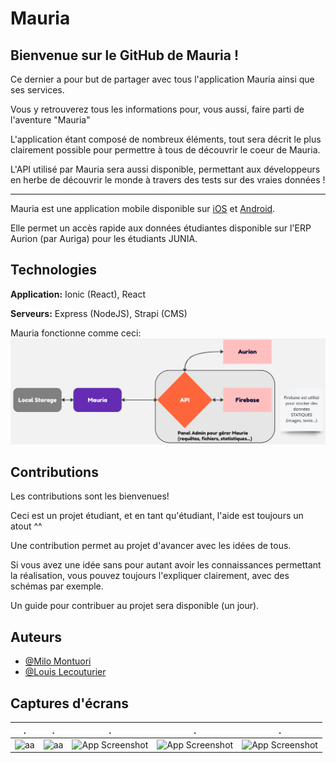 
# Mauria 

## Bienvenue sur le GitHub de Mauria !
Ce dernier a pour but de partager avec tous l'application Mauria ainsi que ses services.

Vous y retrouverez tous les informations pour, vous aussi, faire parti de l'aventure "Mauria"

L'application étant composé de nombreux éléments, tout sera décrit le plus clairement possible pour permettre à tous de découvrir le coeur de Mauria.

L'API utilisé par Mauria sera aussi disponible, permettant aux développeurs en herbe de découvrir le monde à travers des tests sur des vraies données !

---

Mauria est une application mobile disponible sur [iOS](https://apps.apple.com/fr/app/mauria/id6444381612) et [Android](https://play.google.com/store/apps/details?id=io.ionic.mauria).

Elle permet un accès rapide aux données étudiantes disponible sur l'ERP Aurion (par Auriga) pour les étudiants JUNIA.



## Technologies


**Application:** Ionic (React), React

**Serveurs:** Express (NodeJS), Strapi (CMS)

Mauria fonctionne comme ceci:
![Structure de Mauria](https://raw.githubusercontent.com/MauriaApp/App/master/MauriaStruct.jpg)
## Contributions

Les contributions sont les bienvenues!

Ceci est un projet étudiant, et en tant qu'étudiant, l'aide est toujours un atout ^^

Une contribution permet au projet d'avancer avec les idées de tous. 

Si vous avez une idée sans pour autant avoir les connaissances permettant la réalisation, vous pouvez toujours l'expliquer clairement, avec des schémas par exemple.

Un guide pour contribuer au projet sera disponible (un jour).
## Auteurs

- [@Milo Montuori](https://www.github.com/MylowMntr)
- [@Louis Lecouturier](https://www.github.com/LouisLecouturier)



## Captures d'écrans


.            |  .            |.            |  .            | .
:-------------------------:|:-------------------------:|:-------------------------:|:-------------------------:|:-------------------------:
![aa](https://play-lh.googleusercontent.com/2ibzBjTCktOaHGWWHGq3Oj8x3L3OIhvlIUExQ9bYxUMGoK0RgNLPL3f67aoExv5X5Q)  |  ![aa](https://play-lh.googleusercontent.com/CqowCgtuh99Nnl2OSTaySW35h_axsad_pz72tgZxY_ePL4eGTdF4hl0hZCMBRZ50e0Y) | ![App Screenshot](https://play-lh.googleusercontent.com/HGsj1Gs7fn3W1yvHN5IzR4S_qWFKGmW_j_v6tD6Hv9NqCV4YdWsLi3K8sOuJGIvs5A) | ![App Screenshot](https://play-lh.googleusercontent.com/M77Jkz0zJM2XHETyB_J8lae-DzGEBQnRupVjWg_w2mdi1eJ0w5ayw_ajn15UAkbMSA) |![App Screenshot](https://play-lh.googleusercontent.com/c21Tx2PofYcO9Ckpv2FPRdNZdRgEwVyWzF_dBwHlC6bQw6CDQiW0Wp0vJYFcGeO6Qyc)

